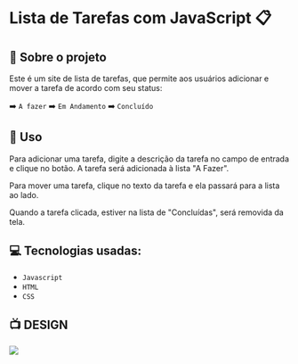 #  Lista de Tarefas com  JavaScript  :clipboard:

## :rocket: Sobre o projeto

Este é um site de lista de tarefas, que permite aos usuários adicionar e mover a tarefa de acordo com seu status: 

 :arrow_right:  `A fazer`
 :arrow_right:  `Em Andamento`
 :arrow_right:  `Concluído`

## :memo: Uso

Para adicionar uma tarefa, digite a descrição da tarefa no campo de entrada e clique no botão. A tarefa será adicionada à lista "A Fazer".

Para mover uma tarefa, clique no texto da tarefa e ela passará para a lista ao lado.

Quando a tarefa clicada, estiver na lista de  "Concluídas", será removida da tela.

## :computer: Tecnologias usadas:

- `Javascript`
- `HTML`
- `CSS`

## :tv: DESIGN
 <img src='screen.png'>
